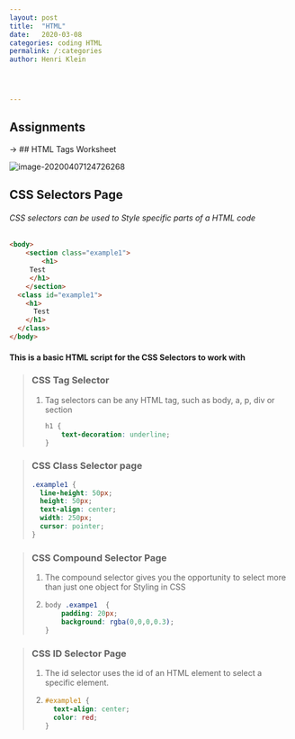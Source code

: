 ```yaml
---
layout: post
title:  "HTML"
date:   2020-03-08
categories: coding HTML
permalink: /:categories
author: Henri Klein




---
```


## Assignments

->	## HTML Tags Worksheet

![image-20200407124726268](https://tva1.sinaimg.cn/large/00831rSTgy1gdle9q9aw6j30dj0h6jsj.jpg)

## CSS Selectors Page

###### CSS selectors can  be used to Style specific parts of a HTML code

```html
<body>
	<section class="example1">
		<h1>
   	 Test
 	 </h1>
	</section>
  <class id="example1">
    <h1>
      Test
    </h1>
  </class>
</body>
```

#### This is a basic HTML script for the CSS Selectors to work with 

> ### CSS Tag Selector
>
> 1. Tag selectors can be any HTML tag, such as body, a, p, div or section
>
>    ```css
>    h1 {
>        text-decoration: underline;
>    }
>    ```
>
>    

> ### CSS Class Selector page
>
> ```css
> .example1 {
>   line-height: 50px;
>   height: 50px;
>   text-align: center;
>   width: 250px;
>   cursor: pointer;
> }
> ```
>
> 

> ### CSS Compound Selector Page
>
> 1. The compound selector gives you the opportunity to select more than just one object for Styling in CSS
>
> 2. ```css
>    body .exampe1  {
>        padding: 20px;
>        background: rgba(0,0,0,0.3);
>    }
>    ```
>
>    

> ### CSS ID Selector Page
>
> 1. The id selector uses the id  of an HTML element to select a specific element.
>
> 2. ```css
>    #example1 {
>      text-align: center;
>      color: red;
>    }
>    ```
>
>    
>
> 

